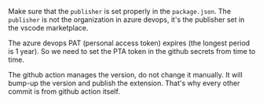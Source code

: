 Make sure that the `publisher` is set properly in the `package.json`.
The `publisher` is not the organization in azure devops, it's the publisher set in the vscode marketplace.

The azure devops PAT (personal access token) expires (the longest period is 1 year). So we need to set the PTA token in the github secrets from time to time.

The github action manages the version, do not change it manually. It will bump-up the version and publish the extension. That's why every other commit is from github action itself.
